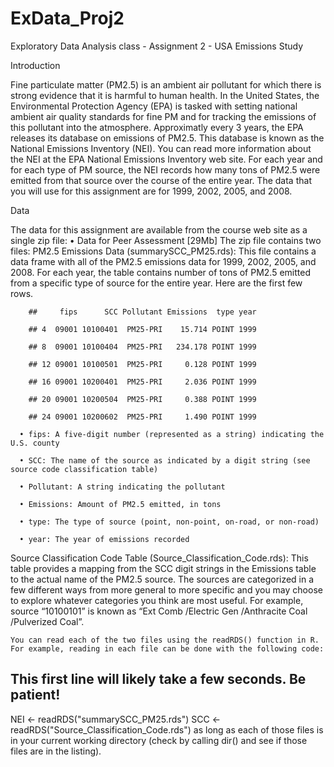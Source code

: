 # ExData_Proj2
Exploratory Data Analysis class - Assignment 2 - USA Emissions Study

Introduction

Fine particulate matter (PM2.5) is an ambient air pollutant for which there is strong evidence that it is harmful to human health. In the United States, the Environmental Protection Agency (EPA) is tasked with setting national ambient air quality standards for fine PM and for tracking the emissions of this pollutant into the atmosphere. Approximatly every 3 years, the EPA releases its database on emissions of PM2.5. This database is known as the National Emissions Inventory (NEI). You can read more information about the NEI at the EPA National Emissions Inventory web site.
For each year and for each type of PM source, the NEI records how many tons of PM2.5 were emitted from that source over the course of the entire year. The data that you will use for this assignment are for 1999, 2002, 2005, and 2008.

Data

The data for this assignment are available from the course web site as a single zip file:
  •	Data for Peer Assessment [29Mb]
The zip file contains two files:
PM2.5 Emissions Data (summarySCC_PM25.rds): This file contains a data frame with all of the PM2.5 emissions data for 1999, 2002, 2005, and 2008. For each year, the table contains number of tons of PM2.5 emitted from a specific type of source for the entire year. Here are the first few rows.

        ##     fips      SCC Pollutant Emissions  type year
        
        ## 4  09001 10100401  PM25-PRI    15.714 POINT 1999
        
        ## 8  09001 10100404  PM25-PRI   234.178 POINT 1999
        
        ## 12 09001 10100501  PM25-PRI     0.128 POINT 1999
        
        ## 16 09001 10200401  PM25-PRI     2.036 POINT 1999
        
        ## 20 09001 10200504  PM25-PRI     0.388 POINT 1999
        
        ## 24 09001 10200602  PM25-PRI     1.490 POINT 1999
        
      •	fips: A five-digit number (represented as a string) indicating the U.S. county
      
      •	SCC: The name of the source as indicated by a digit string (see source code classification table)
      
      •	Pollutant: A string indicating the pollutant
      
      •	Emissions: Amount of PM2.5 emitted, in tons
      
      •	type: The type of source (point, non-point, on-road, or non-road)
      
      •	year: The year of emissions recorded
      
  
Source Classification Code Table (Source_Classification_Code.rds): This table provides a mapping from the SCC digit strings in the Emissions table to the actual name of the PM2.5 source. The sources are categorized in a few different ways from more general to more specific and you may choose to explore whatever categories you think are most useful. For example, source “10100101” is known as “Ext Comb /Electric Gen /Anthracite Coal /Pulverized Coal”.


    You can read each of the two files using the readRDS() function in R. For example, reading in each file can be done with the following code:
  ## This first line will likely take a few seconds. Be patient!
  NEI <- readRDS("summarySCC_PM25.rds")
  SCC <- readRDS("Source_Classification_Code.rds")
  as long as each of those files is in your current working directory (check by calling dir() and see if those files are in the listing).
  
  
